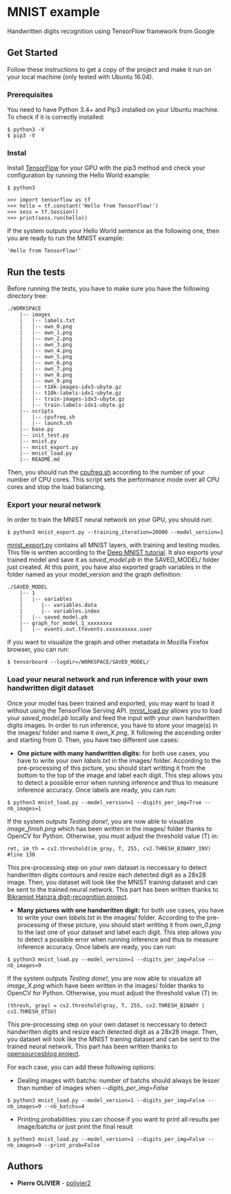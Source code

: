 # MNIST example

Handwritten digits recognition using TensorFlow framework from Google

## Get Started

Follow these instructions to get a copy of the project and make it run on your local machine (only tested with Ubuntu 16.04). 

### Prerequisites

You need to have Python 3.4+ and Pip3 installed on your Ubuntu machine. To check if it is correctly installed:

```
$ python3 -V
$ pip3 -V
```

### Instal

Install [TensorFlow](http://www.tensorflow.org/install/install_linux) for your GPU with the pip3 method and check your configuration by running the Hello World example:

```
$ python3
```
```
>>> import tensorflow as tf
>>> hello = tf.constant('Hello from TensorFlow!')
>>> sess = tf.Session()
>>> print(sess.run(hello))
```

If the system outputs your Hello World sentence as the following one, then you are ready to run the MNIST example:

```
'Hello from TensorFlow!'
```

## Run the tests

Before running the tests, you have to make sure you have the following directory tree:

```
./WORKSPACE
	|-- images
	|	|-- labels.txt
	|	|-- own_0.png
	|	|-- own_1.png
	|	|-- own_2.png
	|	|-- own_3.png
	|	|-- own_4.png
	|	|-- own_5.png
	|	|-- own_6.png
	|	|-- own_7.png
	|	|-- own_8.png
	|	|-- own_9.png
	|	|-- t10k-images-idx3-ubyte.gz
	|	|-- t10k-labels-idx1-ubyte.gz
	|	|-- train-images-idx3-ubyte.gz
	|	|-- train-labels-idx1-ubyte.gz
	|-- scripts
	|	|-- cpufreq.sh
	|	|-- launch.sh
	|-- base.py
	|-- init_test.py
	|-- mnist.py
	|-- mnist_export.py
	|-- mnist_load.py
	|-- README.md	
```

Then, you should run the [cpufreq.sh](https://github.com/polivier2/MNISTER/blob/master/scripts/cpufreq.sh) according to the number of your number of CPU cores. This script sets the performance mode over all CPU cores and stop the load balancing.

### Export your neural network

In order to train the MNIST neural network on your GPU, you should run:

```
$ python3 mnist_export.py --training_iteration=20000 --model_version=1
```

[mnist_export.py](https://github.com/polivier2/MNISTER/blob/master/mnist_export.py) contains all MNIST layers, with training and testing modes. This file is written according to the [Deep MNIST tutorial](http://www.tensorflow.org/versions/r1.4/get_started/mnist/pros). It also exports your trained model and save it as *saved_model.pb* in the SAVED_MODEL/ folder just created. At this point, you have also exported graph variables in the folder named as your model_version and the graph definition:

```
./SAVED_MODEL
	|-- 1
	|   |-- variables
	|	   |-- variables.data
	|	   |-- variables.index
	|   |-- saved_model.pb
	|-- graph_for_model_1_xxxxxxxx
	|   |-- events.out.tfevents.xxxxxxxxxx.user
```

If you want to visualize the graph and other metadata in Mozilla Firefox browser, you can run:

```
$ tensorboard --logdir=/WORKSPACE/SAVED_MODEL/
```

### Load your neural network and run inference with your own handwritten digit dataset

Once your model has been trained and exported, you may want to load it without using the TensorFlow Serving API. [mnist_load.py](https://github.com/polivier2/MNISTER/blob/master/mnist_load.py) allows you to load your *saved_model.pb* locally and feed the input with your own handwritten digits images. In order to run inference, you have to store your image(s) in the images/ folder and name it *own_X.png*, X following the ascending order and starting from 0. Then, you have two different use cases:

* **One picture with many handwritten digits:** for both use cases, you have to write your own *labels.txt* in the images/ folder. According to the pre-processing of this picture, you should start writting it from the bottom to the top of the image and label each digit. This step allows you to detect a possible error when running inference and thus to measure inference accuracy. Once labels are ready, you can run:

```
$ python3 mnist_load.py --model_version=1 --digits_per_img=True --nb_images=1
``` 

If the system outputs *Testing done!*, you are now able to visualize *image_finish.png* which has been written in the images/ folder thanks to OpenCV for Python. Otherwise, you must adjust the threshold value (T) in:

```
ret, im_th = cv2.threshold(im_gray, T, 255, cv2.THRESH_BINARY_INV) #line 130
```

This pre-processing step on your own dataset is neccessary to detect handwritten digits contours and resize each detected digit as a 28x28 image. Then, you dataset will look like the MNIST training dataset and can be sent to the trained neural network. This part has been written thanks to [Bikramjot Hanzra digit-recognition project](http://github.com/bikz05/digit-recognition/blob/master/performRecognition.py). 

* **Many pictures with one handwritten digit:** for both use cases, you have to write your own *labels.txt* in the images/ folder. According to the pre-processing of these picture, you should start writting it from *own_0.png* to the last one of your dataset and label each digit. This step allows you to detect a possible error when running inference and thus to measure inference accuracy. Once labels are ready, you can run:

```
$ python3 mnist_load.py --model_version=1 --digits_per_img=False --nb_images=9
``` 

If the system outputs *Testing done!*, you are now able to visualize all *image_X.png* which have been written in the images/ folder thanks to OpenCV for Python. Otherwise, you must adjust the threshold value (T) in:

```
(thresh, gray) = cv2.threshold(gray, T, 255, cv2.THRESH_BINARY | cv2.THRESH_OTSU)
```

This pre-processing step on your own dataset is neccessary to detect handwritten digits and resize each detected digit as a 28x28 image. Then, you dataset will look like the MNIST training dataset and can be sent to the trained neural network. This part has been written thanks to [opensourcesblog project](https://github.com/opensourcesblog/tensorflow-mnist/blob/master/step2.py).

For each case, you can add these following options:

* Dealing images with batchs: number of batchs should always be lesser than number of images when *--digits_per_img=False*

```
$ python3 mnist_load.py --model_version=1 --digits_per_img=False --nb_images=9 --nb_batchs=4
``` 

* Printing probabilities: you can choose if you want to print all results per image/batchs or just print the final result

```
$ python3 mnist_load.py --model_version=1 --digits_per_img=False --nb_images=9 --print_prob=False 
``` 

## Authors

* **Pierre OLIVIER** - [polivier2](https://github.com/polivier2)
